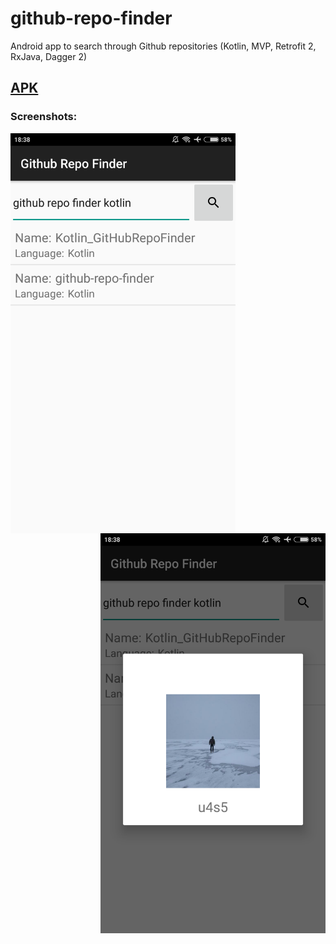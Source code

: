 # github-repo-finder
Android app to search through Github repositories (Kotlin, MVP, Retrofit 2, RxJava, Dagger 2)



## [APK](https://github.com/u4s5/github-repo-finder/raw/master/app/build/outputs/apk/debug/app-debug.apk)



### Screenshots: 

<img align="left" width="360" height="640" src="screenshots/github-repo-finder-screenshot1.png">

<img align="right" width="360" height="640" src="screenshots/github-repo-finder-screenshot2.png">
